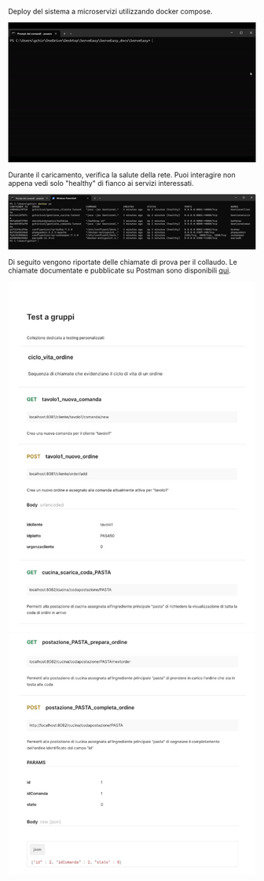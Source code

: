 Deploy del sistema a microservizi utilizzando docker compose.

![demo gif](./img/demo1.gif)

Durante il caricamento, verifica la salute della rete. Puoi interagire non appena vedi solo "healthy" di fianco ai servizi interessati.

![demo img](./img/demo2.png)

Di seguito vengono riportate delle chiamate di prova per il collaudo. Le chiamate documentate e pubblicate su Postman sono disponibili [qui](https://documenter.getpostman.com/view/20761533/2sA3JKcN1D).

![pagina1](./img/pagina1.jpg)
![pagina2](./img/pagina2.jpg)

